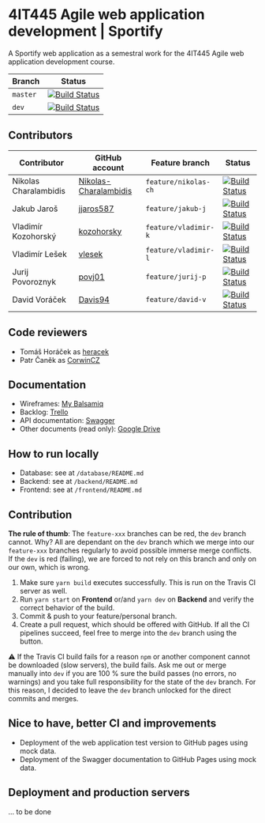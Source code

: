 # 4IT445 Agile web application development | Sportify

A Sportify web application as a semestral work for the 4IT445 Agile web application development course.

| Branch | Status |
|-------------|--------|
| `master` | [![Build Status](https://travis-ci.org/Nikolas-Charalambidis/4IT445.svg?branch=master)](https://travis-ci.org/Nikolas-Charalambidis/4IT445/branches) |
| `dev` | [![Build Status](https://travis-ci.org/Nikolas-Charalambidis/4IT445.svg?branch=dev)](https://travis-ci.org/Nikolas-Charalambidis/4IT445/branches) |

## Contributors

| Contributor | GitHub account | Feature branch | Status |
|-------------|----------------|----------------|--------|
| Nikolas Charalambidis | [Nikolas-Charalambidis](https://github.com/Nikolas-Charalambidis) | `feature/nikolas-ch` | [![Build Status](https://travis-ci.org/Nikolas-Charalambidis/4IT445.svg?branch=feature%2Fnikolas-ch)](https://travis-ci.org/Nikolas-Charalambidis/4IT445/branches) |
| Jakub Jaroš | [jjaros587](https://github.com/jjaros587) | `feature/jakub-j` | [![Build Status](https://travis-ci.org/Nikolas-Charalambidis/4IT445.svg?branch=feature%2Fjakub-j)](https://travis-ci.org/Nikolas-Charalambidis/4IT445/branches) |
| Vladimír Kozohorský | [kozohorsky](https://github.com/kozohorsky) | `feature/vladimir-k` | [![Build Status](https://travis-ci.org/Nikolas-Charalambidis/4IT445.svg?branch=feature%2Fvladimir-k)](https://travis-ci.org/Nikolas-Charalambidis/4IT445/branches) |
| Vladimír Lešek | [vlesek](https://github.com/vlesek) | `feature/vladimir-l` | [![Build Status](https://travis-ci.org/Nikolas-Charalambidis/4IT445.svg?branch=feature%2Fvladimir-l)](https://travis-ci.org/Nikolas-Charalambidis/4IT445/branches) |
| Jurij Povoroznyk | [povj01](https://github.com/povj01) |`feature/jurij-p` | [![Build Status](https://travis-ci.org/Nikolas-Charalambidis/4IT445.svg?branch=feature%2Fjurij-p)](https://travis-ci.org/Nikolas-Charalambidis/4IT445/branches) |
| David Voráček | [Davis94](https://github.com/Davis94) | `feature/david-v` | [![Build Status](https://travis-ci.org/Nikolas-Charalambidis/4IT445.svg?branch=feature%2Fdavid-v)](https://travis-ci.org/Nikolas-Charalambidis/4IT445/branches) |

## Code reviewers
- Tomáš Horáček as [heracek](https://github.com/heracek)
- Patr Čaněk as [CorwinCZ](https://github.com/CorwinCZ)

## Documentation
- Wireframes: [My Balsamiq](https://4it445.mybalsamiq.com/projects/sportify8)
- Backlog: [Trello](https://trello.com/b/xdKjZ1aC/sportify)
- API documentation: [Swagger](http://localhost:3001/docs/v1)
- Other documents (read only): [Google Drive](https://drive.google.com/drive/folders/1HR7KYamV8zcGRj8VAkLtMEJI15myPq_-?usp=sharing)  

## How to run locally

- Database: see at `/database/README.md`
- Backend: see at `/backend/README.md`
- Frontend: see at `/frontend/README.md`

## Contribution

**The rule of thumb**: The `feature-xxx` branches can be red, the `dev` branch cannot. Why? All are dependant on the `dev` branch which we merge into our `feature-xxx` branches regularly to avoid possible immerse merge conflicts. If the `dev` is red (failing), we are forced to not rely on this branch and only on our own, which is wrong.

1. Make sure `yarn build` executes successfully. This is run on the Travis CI server as well.
2. Run `yarn start` on **Frontend** or/and `yarn dev` on **Backend** and verify the correct behavior of the build.
3. Commit & push to your feature/personal branch.
4. Create a pull request, which should be offered with GitHub. If all the CI pipelines succeed, feel free to merge into the `dev` branch using the button.

:warning: If the Travis CI build fails for a reason `npm` or another component cannot be downloaded (slow servers), the build fails. Ask me out or merge manually into `dev` if you are 100 % sure the build passes (no errors, no warnings) and you take full responsibility for the state of the `dev` branch. For this reason, I decided to leave the `dev` branch unlocked for the direct commits and merges.

## Nice to have, better CI and improvements

- Deployment of the web application test version to GitHub pages using mock data.
- Deployment of the Swagger documentation to GitHub Pages using mock data.

## Deployment and production servers

... to be done
